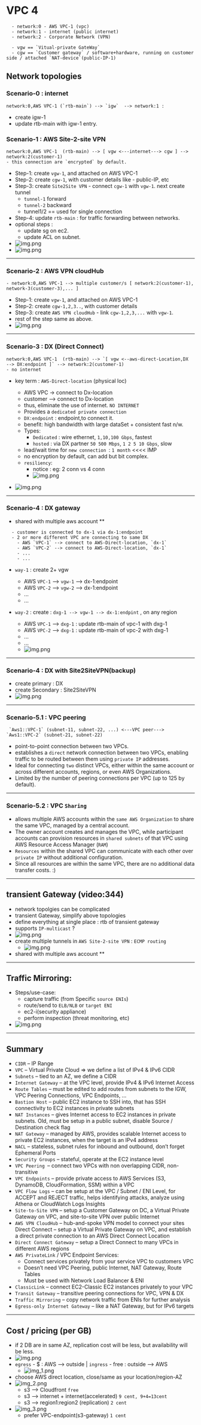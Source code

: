 # VPC 4
```
  - network:0 - AWS VPC-1 (vpc)
  - network:1 - internet (public internet)
  - network:2 - Corporate Network (VPN)
  
  - vgw == `Vitual-private GateWay` 
  - cgw == `Customer gateway` / software+hardware, running on customer side / attached `NAT-device`(public-IP-1)
```
## Network topologies

### Scenario-0 : internet
```
network:0,AWS VPC-1 (`rtb-main`) --> `igw`  --> network:1 : 
```
- create igw-1
- update rtb-main with igw-1 entry.

### Scenario-1 : AWS Site-2-site VPN  
```
network:0,AWS VPC-1  (rtb-main) --> [ vgw <---internet---> cgw ] --> network:2(customer-1) 
- this connection are `encrypted` by default.
```
- Step-1: create `vgw-1`, and attached on AWS VPC-1 
- Step-2: create `cgw-1`, with customer details like - public-IP, etc
- Step-3: create `Site2Site VPN` - connect `cgw-1` with `vgw-1`. next create tunnel
  - `tunnel-1` forward
  - `tunnel-2` backward
  - tunnel1/2 == used for single connection
- Step-4: update `rtb-main` : for traffic forwarding between networks.
- optional steps :
  - update sg on ec2.
  - update ACL on subnet.
- ![img.png](../99_img/vpc-3/img-s2s-vpn.png)
- ![img.png](../99_img/vpc-3/demo-1.png)

---
### Scenario-2 : AWS VPN cloudHub
```
- network:0,AWS VPC-1 --> multiple customer/s [ network:2(customer-1), network-3(customer-3),... ]
```
- Step-1: create `vgw-1`, and attached on AWS VPC-1
- Step-2: create `cgw-1,2,3..`, with customer details
- Step-3: create `AWS VPN cloudHub` - link `cgw-1,2,3,...` with `vgw-1`.
- rest of the step same as above.
- ![img.png](../99_img/vpc-3/img-hub-2.png)

---
### Scenario-3 : DX (Direct Connect)
```
network:0,AWS VPC-1  (rtb-main) --> `[ vgw <--aws-direct-Location,DX  --> DX:endpoint ]` --> network:2(customer-1)
- no internet
```
- key term : `AWS-Direct-location` (physical loc)
  - AWS VPC -> connect to Dx-location
  - customer --> connect to Dx-location
  - thus, eliminate the use of internet. `NO INTERNET`
  - Provides a `dedicated private connection`
  - `DX:endpoint` : endpoint,to connect it. 
  - benefit: high bandwidth with large dataSet + consistent fast n/w.
  - Types:
    - `Dedicated` : wire ethernet, `1,10,100 Gbps`, fastest
    - `hosted`    : via DX partner `50 500 Mbps`, `1 2 5 10 Gbps`, slow
  - lead/wait time for `new connection `: `1 month` <<<< IMP
  - no encryption by default, can add but bit complex.
  - `resiliency`: 
    - notice : eg: 2 conn vs 4 conn
    - ![img.png](../99_img/vpc-3/img-dx-100.png)

- ![img.png](../99_img/vpc-3/dx-1.png)

---
### Scenario-4 : DX gateway
- shared with multiple aws account **
```
  - customer is connected to dx-1 via dx-1:endpoint
  - 2 or more different VPC are connecting to same DX
    - AWS `VPC-1` --> connect to AWS-Direct-location, `dx-1`
    - AWS `VPC-2` --> connect to AWS-Direct-location, `dx-1`
    - ...
    - ...
```
  - `way-1` : create 2+ vgw
    - AWS `VPC-1` --> `vgw-1` --> dx-1:endpoint
    - AWS `VPC-2` --> `vgw-2` --> dx-1:endpoint
    - ...
    - ...
    
  - `way-2` : create :  `dxg-1 --> vgw-1 --> dx-1:endpint` , on any region
    - AWS `VPC-1` --> `dxg-1` : update rtb-main of vpc-1 with dxg-1
    - AWS `VPC-2` --> `dxg-1` : update rtb-main of vpc-2 with dxg-1
    - ...
    - ...
    - ![img.png](../99_img/vpc-3/sxg-1.png)

---
### Scenario-4 :  DX with Site2SiteVPN(backup)
- create primary : DX
- create Secondary : Site2SiteVPN
- ![img.png](../99_img/vpc-3/scenario-5.png)

---
### Scenario-5.1 : VPC peering
```
 `Aws1::VPC-1` (subnet-11, subnet-22, ...) <---VPC peer---> `Aws1::VPC-2` (subnet-21, subnet-22)
```
- point-to-point connection between two VPCs.
- establishes a `direct` network connection between two VPCs, enabling traffic to be routed between them using `private IP` addresses.
- Ideal for connecting `two` distinct VPCs, either within the same account or across different accounts, regions, or even AWS Organizations.
- Limited by the number of peering connections per VPC (up to 125 by default).

---
### Scenario-5.2 : VPC `Sharing`
- allows multiple AWS accounts within the `same AWS Organization` to share the same VPC, managed by a central account.
- The owner account creates and manages the VPC, while participant accounts can provision resources in `shared subnets` of that VPC using AWS Resource Access Manager (`RAM`)
- `Resources` within the shared VPC can communicate with each other over `private IP` without additional configuration.
- Since all resources are within the same VPC, there are no additional data transfer costs. :)

---
##  transient Gateway (video:344)
- network topolgies can be complicated 
- transient Gateway, simplify above topologies
- define everything at single place : rtb of transient gateway
- supports `IP-multicast` ?
- ![img.png](../99_img/vpc-3/tgw.png)
- create multiple tunnels in `AWS Site-2-site VPN` : `ECMP routing`
  - ![img.png](../99_img/vpc-3/ecmp.png)
- shared with multiple aws account **

---
## Traffic Mirroring:
- Steps/use-case:
  - capture traffic (from Specific `source ENIs`) 
  - route/send to `ELB/NLB` or `target ENI` 
  - ec2-i(security appliance) 
  - perform inspection (threat monitoring, etc)
- ![img.png](../99_img/vpc-2/ipv6-1.png)

---
## Summary
- `CIDR` – IP Range
- `VPC` – Virtual Private Cloud => we define a list of IPv4 & IPv6 CIDR
- `Subnets` – tied to an AZ, we define a CIDR
- `Internet Gateway` – at the VPC level, provide IPv4 & IPv6 Internet Access
- `Route Tables` – must be edited to add routes from subnets to the IGW, VPC Peering Connections, VPC Endpoints, …
- `Bastion Host` – public EC2 instance to SSH into, that has SSH connectivity to EC2 instances in private subnets
- `NAT Instances` – gives Internet access to EC2 instances in private subnets. Old, must be setup in a public subnet, disable Source / Destination check flag
- `NAT Gateway` – managed by AWS, provides scalable Internet access to private EC2 instances, when the target is an IPv4 address
- `NACL` – stateless, subnet rules for inbound and outbound, don’t forget Ephemeral Ports
- `Security Groups` – stateful, operate at the EC2 instance level
- `VPC Peering `– connect two VPCs with non overlapping CIDR, non-transitive
- `VPC Endpoints` – provide private access to AWS Services (S3, DynamoDB, CloudFormation, SSM) within a VPC
- `VPC Flow Logs` – can be setup at the VPC / Subnet / ENI Level, for ACCEPT and REJECT traffic, helps identifying attacks, analyze using Athena or CloudWatch Logs Insights
- `Site-to-Site VPN` – setup a Customer Gateway on DC, a Virtual Private Gateway on VPC, and site-to-site VPN over public Internet
- `AWS VPN CloudHub` – hub-and-spoke VPN model to connect your sites Direct Connect – setup a Virtual Private Gateway on VPC, and establish a direct private connection to an AWS Direct Connect Location
- `Direct Connect Gateway` – setup a Direct Connect to many VPCs in different AWS regions
- `AWS PrivateLink` / VPC Endpoint Services:
  - Connect services privately from your service VPC to customers VPC
  - Doesn’t need VPC Peering, public Internet, NAT Gateway, Route Tables
  - Must be used with Network Load Balancer & ENI
- `ClassicLink` – connect EC2-Classic EC2 instances privately to your VPC
- `Transit Gateway` – transitive peering connections for VPC, VPN & DX
- `Traffic Mirroring` – copy network traffic from ENIs for further analysis
- `Egress-only Internet Gateway` – like a NAT Gateway, but for IPv6 targets

---
## Cost / pricing (per GB)
- if 2 DB are in same AZ, replication cost will be less, but availability will be less.
- ![img.png](../99_img/vpc-4/img.png)
- `egress` - $ : AWS --> outside | `ingress` - free : outside --> AWS
  - ![img_1.png](../99_img/vpc-4/img_1.png)
- choose AWS direct location, close/same as your location/region-AZ
- ![img_2.png](../99_img/vpc-4/img_2.png)
  - s3 --> Cloudfront `free`
  - s3 --> internet + internet(accelerated) `9 cent, 9+4=13cent`
  - s3 --> region1:region2 (replication) `2 cent`
- ![img_3.png](../99_img/vpc-4/img_3.png)
  - prefer VPC-endpoint(s3-gateway) `1 cent`

